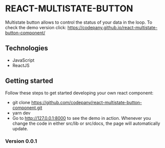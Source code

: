 # REACT-MULTISTATE-BUTTON

Multistate button allows to control the status of your data in the loop.
To check the demo version click:
https://codepany.github.io/react-multistate-button-component/

## Technologies

* JavaScript
* ReactJS

## Getting started

Follow these steps to get started developing your own react component:

* git clone https://github.com/codepany/react-multistate-button-component.git
* yarn dev
* Go to http://127.0.0.1:8000 to see the demo in action. Whenever you change the code in either src/lib or src/docs, the page will automatically update.

### Version 0.0.1

